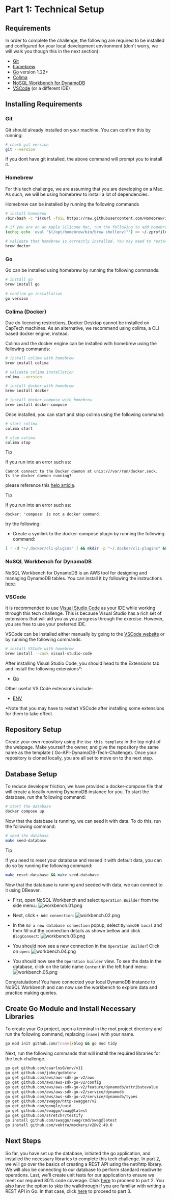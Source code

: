 # Part 1: Technical Setup

## Requirements

In order to complete the challenge, the following are required to be installed and configured for
your local development environment (don't worry, we will walk you though this in the next section):

- [Git](https://git-scm.com/downloads)
- [homebrew](https://docs.brew.sh/)
- [Go](https://go.dev/doc/install) version 1.22+
- [Colima](https://github.com/abiosoft/colima)
- [NoSQL Workbench for DynamoDB](https://docs.aws.amazon.com/amazondynamodb/latest/developerguide/workbench.settingup.html)
- [VSCode](https://code.visualstudio.com/) (or a different IDE)

## Installing Requirements

### Git

Git should already installed on your machine. You can confirm this by running:

```bash
# check git version
git --version
```

If you dont have git installed, the above command will prompt you to install it.

### Homebrew

For this tech challenge, we are assuming that you are developing on a Mac. As such, we will be using
homebrew to install a lot of dependencies.

Homebrew can be installed by running the following commands

```bash
# install homebrew
/bin/bash -c "$(curl -fsSL https://raw.githubusercontent.com/Homebrew/install/HEAD/install.sh)"

# if you are on an Apple Silicone Mac, run the following to add homebrew to the PATH
(echo; echo 'eval "$(/opt/homebrew/bin/brew shellenv)"') >> ~/.zprofile eval "$(/opt/homebrew/bin/brew shellenv)"

# validate that homebrew is correctly installed. You may need to restart your terminal first
brew doctor
```

### Go

Go can be installed using homebrew by running the following commands:

```bash
# install go
brew install go
 
# confirm go installation
go version
```

### Colima (Docker)

Due do licencing restrictions, Docker Desktop cannot be installed on CapTech machines. As an
alternative, we recommend using colima, a CLI based docker engine, instead.

Colima and the docker engine can be installed with homebrew using the following commands:

```bash
# install colima with homebrew
brew install colima

# validate colima installation
colima --version

# install docker with homebrew
brew install docker

# install docker-compose with homebrew
brew install docker-compose
```

Once installed, you can start and stop colima using the following command:

```bash
# start colima
colima start

# stop colima
colima stop
```

> [!TIP]
>  If you run into an error such as:
>
>
> `Cannot connect to the Docker daemon at unix:///var/run/docker.sock. 
> Is the docker daemon running?`
>
> please reference this
> [help article](https://github.com/abiosoft/colima/blob/main/docs/FAQ.md#cannot-connect-to-the-docker-daemon-at-unixvarrundockersock-is-the-docker-daemon-running).


> [!TIP]
> If you run into an error such as:
> 
> `docker: 'compose' is not a docker command.`
> 
> try the following:
>
> - Create a symlink to the docker-compose plugin by running the following command:
>  ```bash
>  [ ! -d "~/.docker/cli-plugins" ] && mkdir -p "~/.docker/cli-plugins" && ln -s /opt/homebrew/opt/docker-compose/bin/docker-compose ~/.docker/cli-plugins/docker-compose
>  ```

### NoSQL Workbench for DynamoDB 

NoSQL Workbench for DynamoDB is an AWS tool for designing and managing DynamoDB tables. You can install it by following the instructions [here](https://docs.aws.amazon.com/amazondynamodb/latest/developerguide/workbench.settingup.html).

### VSCode

It is recommended to use [Visual Studio Code](https://code.visualstudio.com/) as your IDE while
working through this tech challenge. This is because Visual Studio has a rich set of extensions that
will aid you as you progress through the exercise. However, you are free to use your preferred IDE.

VSCode can be installed either manually by going to
the [VSCode website](https://code.visualstudio.com/) or by running the following commands:

```bash
# install VSCode with homebrew
brew install --cask visual-studio-code
```

After installing Visual Studio Code, you should head to the Extensions tab and install the following
extensions\*:

- [Go](https://marketplace.visualstudio.com/items?itemName=golang.Go)
  
Other useful VS Code extensions include:

- [ENV](https://marketplace.visualstudio.com/items?itemName=IronGeek.vscode-env)

\*Note that you may have to restart VSCode after installing some extensions for them to take effect.

## Repository Setup

Create your own repository using the `Use this template` in the top right of the webpage. Make
yourself the owner, and give the repository the same name as the template (
Go-API-DynamoDB-Tech-Challenge).
Once your repository is cloned locally, you are all set to move on to the next step.

## Database Setup

To reduce developer friction, we have provided a docker-compose file that will create a locally running DynamoDB
 instance for you. To start the database, run the following command:

```bash
# start the database
docker compose up
```

Now that the database is running, we can seed it with data. To do this, run the following command:

```bash
# seed the database
make seed-database
```

> [!TIP]
> If you need to reset your database and reseed it with default data, you can do so by running the following command:
> ```bash
> make reset-database && make seed-database
> ```

Now that the database is running and seeded with data, we can connect to it using DBeaver.

- First, open NoSQL Workbench and select `Operation Builder` from the side menu.:
    ![workbench.01.png](Images/nosql_workbench/workbench.01.png)
  
- Next, click `+ Add connection`:
    ![workbench.02.png](Images/nosql_workbench/workbench.02.png)
  
- In the `Ad a new database connection` popup, select `DynamoDB Local` and then fill out the connection details as shown bellow and click `BlogConnect`:
    ![workbench.03.png](Images/nosql_workbench/workbench.03.png)

- You should now see a new connection in the `Operation Builder`! Click on `open`:
    ![workbench.04.png](Images/nosql_workbench/workbench.04.png)

- You should now see the `Operation builder` view. To see the data in the database, click on the table name `Content` in the left hand menu:
    ![workbench.05.png](Images/nosql_workbench/workbench.05.png)
  
Congratulations! You have connected your local DynamoDB instance to NoSQL Workbench and can now use the workbench to explore data and practice making queries.

## Create Go Module and Install Necessary Libraries

To create your Go project, open a terminal in the root project directory and run the following
command, replacing `[name]` with your name.

```bash
go mod init github.com/[name]/blog && go mod tidy
```

Next, run the following commands that will install the required libraries for the tech challenge.

```bash
go get github.com/caarlos0/env/v11
go get github.com/joho/godotenv
go get github.com/aws/aws-sdk-go-v2/aws
go get github.com/aws/aws-sdk-go-v2/config
go get github.com/aws/aws-sdk-go-v2/feature/dynamodb/attributevalue
go get github.com/aws/aws-sdk-go-v2/service/dynamodb
go get github.com/aws/aws-sdk-go-v2/service/dynamodb/types
go get github.com/swaggo/http-swagger/v2
go get github.com/google/uuid
go get github.com/swaggo/swag@latest
go get github.com/stretchr/testify
go install github.com/swaggo/swag/cmd/swag@latest
go install github.com/vektra/mockery/v2@v2.49.0
```

## Next Steps

So far, you have set up the database, initiated the go application, and installed the necessary
libraries to complete this tech challenge. In part 2, we will go over the basics of creating a REST
API using the net/http library. We will also be connecting to our database to perform standard
read/write operations. Last, we'll create unit tests for our application to ensure we meet our
required 80% code coverage. Click [here](./2-REST-API-Walkthrough.md) to proceed to part 2. You also
have the option to skip the walkthrough if you are familiar with writing a REST API in Go. In that
case, click [here](./3-Challenge-Assignment.md) to proceed to part 3.

